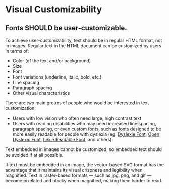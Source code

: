 # Visual Customizability

## Fonts SHOULD be user-customizable.

To achieve user-customizability, text should be in regular HTML format, not in images. Regular text in the HTML document can be customized by users in terms of:

- Color (of the text and/or background)
- Size
- Font
- Font variations (underline, italic, bold, etc.)
- Line spacing
- Paragraph spacing
- Other visual characteristics

There are two main groups of people who would be interested in text customization:

- Users with low vision who often need large, high contrast text
- Users with reading disabilities who may need increased line spacing, paragraph spacing, or even custom fonts, such as fonts designed to be more easily readable for people with dyslexia (eg. [Dyslexie Font](https://www.dyslexiefont.com/), [Open Dyslexic Font](http://opendyslexic.org/), [Lexie Readable Font](http://www.k-type.com/fonts/lexie-readable/), and others).

Text embedded in images cannot be customized, so embedded text should be avoided if at all possible. 

If text must be embedded in an image, the vector-based SVG format has the advantage that it maintains its visual crispness and legibility when magnified. Text in raster-based formats — such as jpg, png, and gif — become pixelated and blocky when magnified, making them harder to read.

